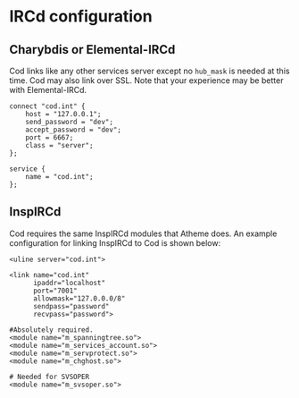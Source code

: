 # IRCd configuration

## Charybdis or Elemental-IRCd

Cod links like any other services server except no `hub_mask` is needed at this 
time. Cod may also link over SSL. Note that your experience may be better with 
Elemental-IRCd.

```
connect "cod.int" {
	host = "127.0.0.1";
    send_password = "dev";
	accept_password = "dev";
	port = 6667;
	class = "server";
};

service {
    name = "cod.int";
};
```

## InspIRCd

Cod requires the same InspIRCd modules that Atheme does. An example 
configuration for linking InspIRCd to Cod is shown below:

```
<uline server="cod.int">

<link name="cod.int"
      ipaddr="localhost"
      port="7001"
      allowmask="127.0.0.0/8"
      sendpass="password"
      recvpass="password">

#Absolutely required.
<module name="m_spanningtree.so">
<module name="m_services_account.so">
<module name="m_servprotect.so">
<module name="m_chghost.so">

# Needed for SVSOPER
<module name="m_svsoper.so">
```

